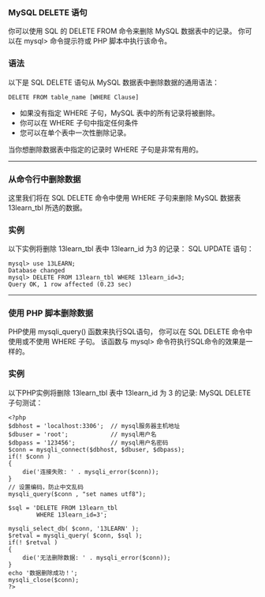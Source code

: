 ### MySQL DELETE 语句
你可以使用 SQL 的 DELETE FROM 命令来删除 MySQL 数据表中的记录。
你可以在 mysql> 命令提示符或 PHP 脚本中执行该命令。
### 语法
以下是 SQL DELETE 语句从 MySQL 数据表中删除数据的通用语法：
```other
DELETE FROM table_name [WHERE Clause]
```

*  如果没有指定 WHERE 子句，MySQL 表中的所有记录将被删除。
*  你可以在 WHERE 子句中指定任何条件
*  您可以在单个表中一次性删除记录。

当你想删除数据表中指定的记录时 WHERE 子句是非常有用的。

---

### 从命令行中删除数据

这里我们将在 SQL DELETE 命令中使用 WHERE 子句来删除 MySQL 数据表 13learn_tbl 所选的数据。
### 实例
以下实例将删除 13learn_tbl 表中 13learn_id 为3 的记录：
SQL UPDATE 语句：
```other
mysql> use 13LEARN;
Database changed
mysql> DELETE FROM 13learn_tbl WHERE 13learn_id=3;
Query OK, 1 row affected (0.23 sec)
```

---

### 使用 PHP 脚本删除数据
PHP使用 mysqli_query() 函数来执行SQL语句， 你可以在 SQL DELETE 命令中使用或不使用 WHERE 子句。
该函数与 mysql> 命令符执行SQL命令的效果是一样的。
### 实例
以下PHP实例将删除 13learn_tbl 表中 13learn_id 为 3 的记录:
MySQL DELETE 子句测试：
```other
<?php
$dbhost = 'localhost:3306';  // mysql服务器主机地址
$dbuser = 'root';            // mysql用户名
$dbpass = '123456';          // mysql用户名密码
$conn = mysqli_connect($dbhost, $dbuser, $dbpass);
if(! $conn )
{
    die('连接失败: ' . mysqli_error($conn));
}
// 设置编码，防止中文乱码
mysqli_query($conn , "set names utf8");
 
$sql = 'DELETE FROM 13learn_tbl
        WHERE 13learn_id=3';
 
mysqli_select_db( $conn, '13LEARN' );
$retval = mysqli_query( $conn, $sql );
if(! $retval )
{
    die('无法删除数据: ' . mysqli_error($conn));
}
echo '数据删除成功！';
mysqli_close($conn);
?>
```